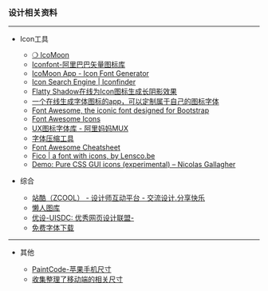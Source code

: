 ### 设计相关资料

---

- Icon工具

    - [ ❍ IcoMoon](https://icomoon.io/)
    - [Iconfont-阿里巴巴矢量图标库](http://iconfont.cn/)
    - [ IcoMoon App - Icon Font Generator](https://icomoon.io/app/#/select)
    - [ Icon Search Engine | Iconfinder](https://www.iconfinder.com/)
    - [Flatty Shadow在线为Icon图标生成长阴影效果](http://flattyshadow.com/)
    - [一个在线生成字体图标的app，可以定制属于自己的图标字体](http://app.fontastic.me/)
    - [Font Awesome, the iconic font designed for Bootstrap](fortawesome.github.io/Font-Awesome/)
    - [Font Awesome Icons](http://fontawesome.io/icons/)
    - [UX图标字体库 - 阿里妈妈MUX](http://mux.alimama.com/fonts)
    - [字体压缩工具](http://font-spider.org/)
    - [ Font Awesome Cheatsheet](fontawesome.io/cheatsheet/)
    - [Fico | a font with icons, by Lensco.be](fico.lensco.be)   
    - [ Demo: Pure CSS GUI icons (experimental) – Nicolas Gallagher](http://nicolasgallagher.com/pure-css-gui-icons/demo/)  
     
- 综合

    - [站酷（ZCOOL） - 设计师互动平台 - 交流设计.分享快乐](http://www.zcool.com.cn/)
    - [ 懒人图库](http://www.lanrentuku.com/)
    - [ 优设-UISDC: 优秀网页设计联盟-](http://www.uisdc.com/)
    - [免费字体下载](http://cn.ffonts.net/)
    
---

- 其他
    
    - [ PaintCode-苹果手机尺寸]( PaintCode-苹果手机尺寸)
    - [收集整理了移动端的相关尺寸](http://screensiz.es/)

    



    
    

   
   
   
    
   
   

